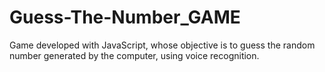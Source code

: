 # Guess-The-Number_GAME
 Game developed with JavaScript, whose objective is to guess the random number generated by the computer, using voice recognition.
